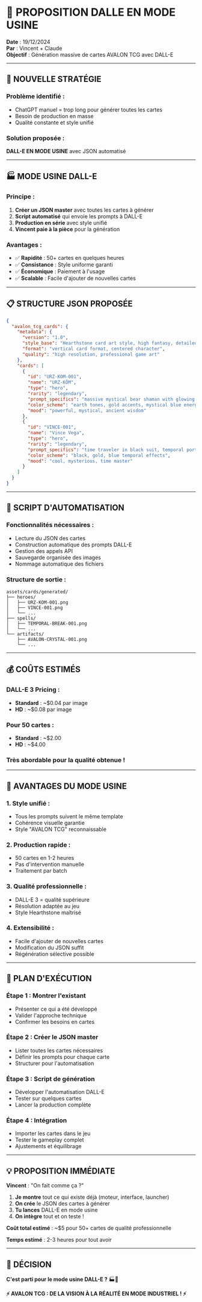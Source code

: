 # 🎨 PROPOSITION DALLE EN MODE USINE

**Date** : 19/12/2024  
**Par** : Vincent + Claude  
**Objectif** : Génération massive de cartes AVALON TCG avec DALL-E

---

## 🎯 **NOUVELLE STRATÉGIE**

### **Problème identifié** :
- ChatGPT manuel = trop long pour générer toutes les cartes
- Besoin de production en masse
- Qualité constante et style unifié

### **Solution proposée** :
**DALL-E EN MODE USINE** avec JSON automatisé

---

## 🏭 **MODE USINE DALL-E**

### **Principe** :
1. **Créer un JSON master** avec toutes les cartes à générer
2. **Script automatisé** qui envoie les prompts à DALL-E
3. **Production en série** avec style unifié
4. **Vincent paie à la pièce** pour la génération

### **Avantages** :
- ✅ **Rapidité** : 50+ cartes en quelques heures
- ✅ **Consistance** : Style uniforme garanti
- ✅ **Économique** : Paiement à l'usage
- ✅ **Scalable** : Facile d'ajouter de nouvelles cartes

---

## 📋 **STRUCTURE JSON PROPOSÉE**

```json
{
  "avalon_tcg_cards": {
    "metadata": {
      "version": "1.0",
      "style_base": "Hearthstone card art style, high fantasy, detailed",
      "format": "vertical card format, centered character",
      "quality": "high resolution, professional game art"
    },
    "cards": [
      {
        "id": "URZ-KOM-001",
        "name": "URZ-KÔM",
        "type": "hero",
        "rarity": "legendary",
        "prompt_specifics": "massive mystical bear shaman with glowing runes on fur, shamanic totems floating around, temporal energy swirling, forest background",
        "color_scheme": "earth tones, gold accents, mystical blue energy",
        "mood": "powerful, mystical, ancient wisdom"
      },
      {
        "id": "VINCE-001",
        "name": "Vince Vega",
        "type": "hero", 
        "rarity": "legendary",
        "prompt_specifics": "time traveler in black suit, temporal portals swirling behind him, pocket watch glowing, urban noir background with time distortions",
        "color_scheme": "black, gold, blue temporal effects",
        "mood": "cool, mysterious, time master"
      }
    ]
  }
}
```

---

## 🔧 **SCRIPT D'AUTOMATISATION**

### **Fonctionnalités nécessaires** :
- Lecture du JSON des cartes
- Construction automatique des prompts DALL-E
- Gestion des appels API
- Sauvegarde organisée des images
- Nommage automatique des fichiers

### **Structure de sortie** :
```
assets/cards/generated/
├── heroes/
│   ├── URZ-KOM-001.png
│   ├── VINCE-001.png
│   └── ...
├── spells/
│   ├── TEMPORAL-BREAK-001.png
│   └── ...
└── artifacts/
    ├── AVALON-CRYSTAL-001.png
    └── ...
```

---

## 💰 **COÛTS ESTIMÉS**

### **DALL-E 3 Pricing** :
- **Standard** : ~$0.04 par image
- **HD** : ~$0.08 par image

### **Pour 50 cartes** :
- **Standard** : ~$2.00
- **HD** : ~$4.00

### **Très abordable** pour la qualité obtenue !

---

## 🎨 **AVANTAGES DU MODE USINE**

### **1. Style unifié** :
- Tous les prompts suivent le même template
- Cohérence visuelle garantie
- Style "AVALON TCG" reconnaissable

### **2. Production rapide** :
- 50 cartes en 1-2 heures
- Pas d'intervention manuelle
- Traitement par batch

### **3. Qualité professionnelle** :
- DALL-E 3 = qualité supérieure
- Résolution adaptée au jeu
- Style Hearthstone maîtrisé

### **4. Extensibilité** :
- Facile d'ajouter de nouvelles cartes
- Modification du JSON suffit
- Régénération sélective possible

---

## 🚀 **PLAN D'EXÉCUTION**

### **Étape 1** : Montrer l'existant
- Présenter ce qui a été développé
- Valider l'approche technique
- Confirmer les besoins en cartes

### **Étape 2** : Créer le JSON master
- Lister toutes les cartes nécessaires
- Définir les prompts pour chaque carte
- Structurer pour l'automatisation

### **Étape 3** : Script de génération
- Développer l'automatisation DALL-E
- Tester sur quelques cartes
- Lancer la production complète

### **Étape 4** : Intégration
- Importer les cartes dans le jeu
- Tester le gameplay complet
- Ajustements et équilibrage

---

## 💡 **PROPOSITION IMMÉDIATE**

**Vincent** : "On fait comme ça ?"

1. **Je montre** tout ce qui existe déjà (moteur, interface, launcher)
2. **On crée** le JSON des cartes à générer
3. **Tu lances** DALL-E en mode usine
4. **On intègre** tout et on teste !

**Coût total estimé** : ~$5 pour 50+ cartes de qualité professionnelle

**Temps estimé** : 2-3 heures pour tout avoir

---

## 🎯 **DÉCISION**

**C'est parti pour le mode usine DALL-E ?** 🏭🎨

**⚡ AVALON TCG : DE LA VISION À LA RÉALITÉ EN MODE INDUSTRIEL ! ⚡**